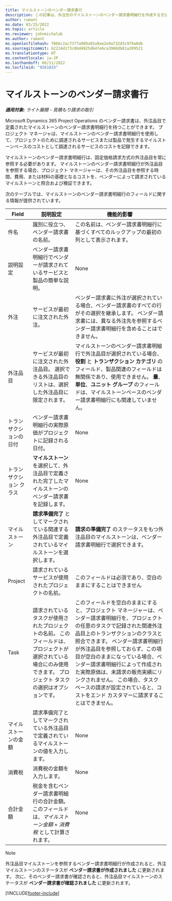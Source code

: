 ```yaml
---
title: マイルストーンのベンダー請求書行
description: この記事は、外注先のマイルストーンのベンダー請求書明細行を作成する方法について説明します。
author: rumant
ms.date: 03/25/2022
ms.topic: article
ms.reviewer: johnmichalak
ms.author: rumant
ms.openlocfilehash: f066c2ac7377a989a92a9ae2e9a732d3c979a0db
ms.sourcegitcommit: b2224d1f3c0bd4925d647e6ca3960db81a209521
ms.translationtype: HT
ms.contentlocale: ja-JP
ms.lasthandoff: 08/11/2022
ms.locfileid: "9261033"
---
```

# <a name="vendor-invoice-lines-for-milestones"></a>マイルストーンのベンダー請求書行

_**適用対象:** ライト展開 - 見積もり請求の取引_

Microsoft Dynamics 365 Project Operations のベンダー請求書は、外注品目で定義されたマイルストーンのベンダー請求書明細行を持つことができます。 プロジェクト マネージャは、マイルストーンのベンダー請求書明細行を使用して、プロジェクトのために調達されるサービスまたは製品で発生するマイルストーンベースのコストとして調達されるサービスのコストを記録できます。

マイルストーンのベンダー請求書明細行は、固定価格請求方式の外注品目を常に参照する必要があります。 マイルストーンのベンダー請求書明細行が外注品目を参照する場合、プロジェクト マネージャーは、その外注品目を参照する時間、費用、または材料の基礎となるコストを、ベンダーによって請求されているマイルストーンと照合および検証できます。

次のテーブルでは、マイルストーンのベンダー請求書明細行のフィールドに関する情報が提供されています。

| Field | 説明設定 | 機能的影響 |
| --- | --- | --- |
| 件名 | 識別に役立つ、ベンダー請求書の名前。 | この名前は、ベンダー請求書明細行に基づくすべてのルックアップの最初の列として表示されます。 |
| 説明設定 | ベンダー請求書明細行でベンダーが請求されているサービスと製品の簡単な説明。 | None |
| 外注 | サービスが最初に注文された外注。 | ベンダー請求書に外注が選択されている場合、ベンダー請求書のすべての行がその選択を継承します。 ベンダー請求書には、異なる外注先を参照するベンダー請求書明細行を含めることはできません。 |
| 外注品目 | サービスが最初に注文された外注品目。 選択できる外注品目のリストは、選択した外注品目に限定されます。 | マイルストーンのベンダー請求書明細行で外注品目が選択されている場合、**役割** と **トランザクション カテゴリ** のフィールド、製品関連のフィールドは無関係であり、使用できません。 **量**、**単位**、**ユニット グループ** のフィールドは、マイルストーンベースのベンダー請求書明細行にも関連していません。 |
| トランザクションの日付 | ベンダー請求書明細行の実際原価がプロジェクトに記録される日付。 | None |
| トランザクション クラス | **マイルストーン** を選択して、外注品目で定義された完了したマイルストーンのベンダー請求書を記録します。 | None |
| マイルストーン | **請求準備完了** としてマークされている関連する外注品目で定義されているマイルストーンを選択します。 | **請求の準備完了** のステータスをもつ外注品目のマイルストーンは、ベンダー請求書明細行で選択できます。 |
| Project | 請求されているサービスが使用されたプロジェクトの名前。 | このフィールドは必須であり、空白のままにすることはできません |
| Task | 請求されているタスクが使用されたプロジェクトの名前。 このフィールドは、プロジェクトが選択されている場合にのみ使用できます。 プロジェクト タスクの選択はオプションです。 | このフィールドを空白のままにすると、プロジェクト マネージャーは、ベンダー請求書明細行を、プロジェクトの任意のタスクで記録された関連外注品目上のトランザクションのクラスと照合できます。 ベンダー請求書明細行が外注品目を参照しておらず、この項目が空白のままになっている場合、ベンダー請求書明細行によって作成された実際原価は、未請求の販売実績にリンクされません。 この場合、タスク ベースの請求が設定されていると、コストをエンド カスタマーに請求することはできません。 |
| マイルストーンの金額 | 請求準備完了としてマークされている外注品目で定義されているマイルストーンの値を入力します。 | None |
| 消費税 | 消費税の金額を入力します。 | None |
| 合計金額 | 税金を含むベンダー請求書明細行の合計金額。 このフィールドは、*マイルストーン金額* + *消費税* として計算されます。 | None |

> [!NOTE]
> 外注品目マイルストーンを参照するベンダー請求書明細行が作成されると、外注マイルストーンのステータスが **ベンダー請求書が作成されました** に更新されます。 次に、そのベンダー請求書が確認されると、外注品目マイルストーンのステータスが **ベンダー請求書が確認されました** に更新されます。

[!INCLUDE[footer-include](../../includes/footer-banner.md)]
